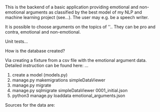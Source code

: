 This is the backend of a basic application providing emotional and non-emotional arguments 
as classified by the best model of my NLP and machine learning project (see...).
The user may e.g. be a speech writer. 

It is possible to choose arguments on the topics of ''.. 
They can be pro and contra, emotional and non-emotional.

Unit tests...

How is the database created? 

Via creating a fixture from a csv file with the emotional argument data. 
Detailed instruction can be found here: ...


1. create a model (models.py)
2. manage.py makemigrations simpleDataViewer  
3. manage.py migrate      
4. manage.py sqlmigrate simpleDataViewer 0001_initial.json    
5. python3 manage.py loaddata emotional_arguments.json    

Sources for the data are:


